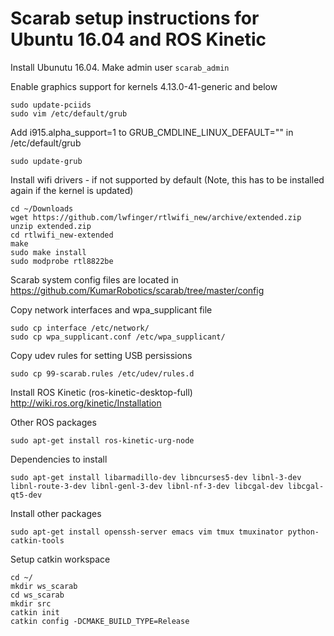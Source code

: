 # Scarab setup instructions for Ubuntu 16.04 and ROS Kinetic

Install Ubunutu 16.04. Make admin user `scarab_admin`

Enable graphics support for kernels 4.13.0-41-generic and below
```
sudo update-pciids
sudo vim /etc/default/grub
```

Add i915.alpha_support=1 to GRUB_CMDLINE_LINUX_DEFAULT="" in /etc/default/grub
```
sudo update-grub
```

Install wifi drivers - if not supported by default (Note, this has to be installed again if the kernel is updated)
```
cd ~/Downloads
wget https://github.com/lwfinger/rtlwifi_new/archive/extended.zip
unzip extended.zip
cd rtlwifi_new-extended
make
sudo make install
sudo modprobe rtl8822be
```

Scarab system config files are located in
https://github.com/KumarRobotics/scarab/tree/master/config

Copy network interfaces and wpa_supplicant file
```
sudo cp interface /etc/network/
sudo cp wpa_supplicant.conf /etc/wpa_supplicant/
```

Copy udev rules for setting USB persissions
```
sudo cp 99-scarab.rules /etc/udev/rules.d
```

Install ROS Kinetic (ros-kinetic-desktop-full)
http://wiki.ros.org/kinetic/Installation

Other ROS packages
```
sudo apt-get install ros-kinetic-urg-node
```

Dependencies to install
```
sudo apt-get install libarmadillo-dev libncurses5-dev libnl-3-dev libnl-route-3-dev libnl-genl-3-dev libnl-nf-3-dev libcgal-dev libcgal-qt5-dev
```

Install other packages
```
sudo apt-get install openssh-server emacs vim tmux tmuxinator python-catkin-tools
```

Setup catkin workspace
```
cd ~/
mkdir ws_scarab
cd ws_scarab
mkdir src
catkin init
catkin config -DCMAKE_BUILD_TYPE=Release
```


